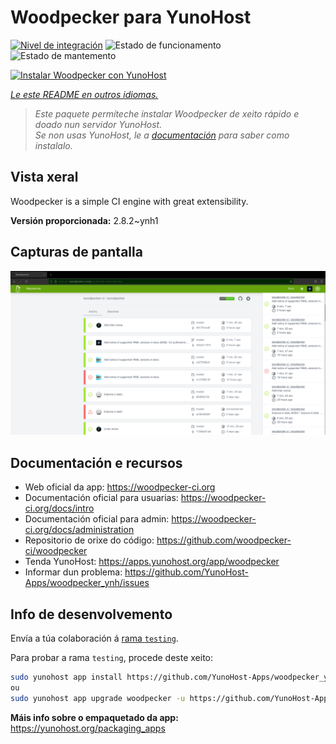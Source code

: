 <!--
NOTA: Este README foi creado automáticamente por <https://github.com/YunoHost/apps/tree/master/tools/readme_generator>
NON debe editarse manualmente.
-->

# Woodpecker para YunoHost

[![Nivel de integración](https://apps.yunohost.org/badge/integration/woodpecker)](https://ci-apps.yunohost.org/ci/apps/woodpecker/)
![Estado de funcionamento](https://apps.yunohost.org/badge/state/woodpecker)
![Estado de mantemento](https://apps.yunohost.org/badge/maintained/woodpecker)

[![Instalar Woodpecker con YunoHost](https://install-app.yunohost.org/install-with-yunohost.svg)](https://install-app.yunohost.org/?app=woodpecker)

*[Le este README en outros idiomas.](./ALL_README.md)*

> *Este paquete permíteche instalar Woodpecker de xeito rápido e doado nun servidor YunoHost.*  
> *Se non usas YunoHost, le a [documentación](https://yunohost.org/install) para saber como instalalo.*

## Vista xeral

Woodpecker is a simple CI engine with great extensibility.


**Versión proporcionada:** 2.8.2~ynh1

## Capturas de pantalla

![Captura de pantalla de Woodpecker](./doc/screenshots/woodpecker.png)

## Documentación e recursos

- Web oficial da app: <https://woodpecker-ci.org>
- Documentación oficial para usuarias: <https://woodpecker-ci.org/docs/intro>
- Documentación oficial para admin: <https://woodpecker-ci.org/docs/administration>
- Repositorio de orixe do código: <https://github.com/woodpecker-ci/woodpecker>
- Tenda YunoHost: <https://apps.yunohost.org/app/woodpecker>
- Informar dun problema: <https://github.com/YunoHost-Apps/woodpecker_ynh/issues>

## Info de desenvolvemento

Envía a túa colaboración á [rama `testing`](https://github.com/YunoHost-Apps/woodpecker_ynh/tree/testing).

Para probar a rama `testing`, procede deste xeito:

```bash
sudo yunohost app install https://github.com/YunoHost-Apps/woodpecker_ynh/tree/testing --debug
ou
sudo yunohost app upgrade woodpecker -u https://github.com/YunoHost-Apps/woodpecker_ynh/tree/testing --debug
```

**Máis info sobre o empaquetado da app:** <https://yunohost.org/packaging_apps>
